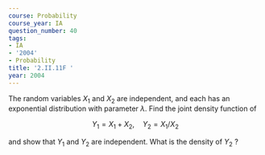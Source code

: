 ```yaml
---
course: Probability
course_year: IA
question_number: 40
tags:
- IA
- '2004'
- Probability
title: '2.II.11F '
year: 2004
---
```



The random variables $X_{1}$ and $X_{2}$ are independent, and each has an exponential distribution with parameter $\lambda$. Find the joint density function of

$$Y_{1}=X_{1}+X_{2}, \quad Y_{2}=X_{1} / X_{2}$$

and show that $Y_{1}$ and $Y_{2}$ are independent. What is the density of $Y_{2}$ ?